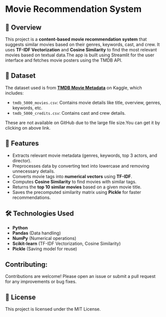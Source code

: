 # Movie Recommendation System

## 📌 Overview
This project is a **content-based movie recommendation system** that suggests similar movies based on their genres, keywords, cast, and crew. It uses **TF-IDF Vectorization** and **Cosine Similarity** to find the most relevant movies based on textual data.The app is built using Streamlit for the user interface and fetches movie posters using the TMDB API.
## 📂 Dataset
The dataset used is from **[TMDB Movie Metadata](https://www.kaggle.com/datasets/tmdb/tmdb-movie-metadata)** on Kaggle, which includes:
- `tmdb_5000_movies.csv`: Contains movie details like title, overview, genres, keywords, etc.
- `tmdb_5000_credits.csv`: Contains cast and crew details.


These are not available on GitHub due to the large file size.You can get it by clicking on above link.

## 🚀 Features
- Extracts relevant movie metadata (genres, keywords, top 3 actors, and director).
- Preprocesses data by converting text into lowercase and removing unnecessary details.
- Converts movie tags into **numerical vectors** using **TF-IDF**.
- Computes **Cosine Similarity** to find movies with similar tags.
- Returns the **top 10 similar movies** based on a given movie title.
- Saves the precomputed similarity matrix using **Pickle** for faster recommendations.

## 🛠️ Technologies Used
- **Python**
- **Pandas** (Data handling)
- **NumPy** (Numerical operations)
- **Scikit-learn** (TF-IDF Vectorization, Cosine Similarity)
- **Pickle** (Saving model for reuse)
  
##  Contributing:
   Contributions are welcome! Please open an issue or submit a pull request for any improvements or bug fixes.

## 📜 License
This project is licensed under the MIT License.

